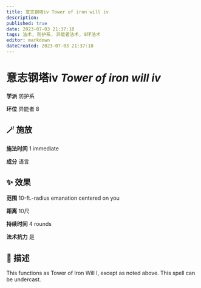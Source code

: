 ```yaml
---
title: 意志钢塔iv Tower of iron will iv
description: 
published: true
date: 2023-07-03 21:37:18
tags: 法术, 防护系, 异能者法术, 8环法术
editor: markdown
dateCreated: 2023-07-03 21:37:18
---
```


# **意志钢塔iv** *Tower of iron will iv*

**学派** 防护系 

**环位** 异能者 8

## 🪄 施放

**施法时间** 1 immediate

**成分** 语言

## ✨ 效果  

**范围** 10-ft.-radius emanation centered on you

**距离** 10尺  

**持续时间** 4 rounds 

**法术抗力** 是

## 📖 描述

This functions as Tower of Iron Will I, except as noted above. This spell can be undercast.
    